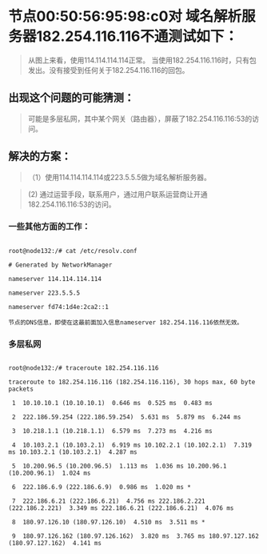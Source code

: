 # 节点00:50:56:95:98:c0对 域名解析服务器182.254.116.116不通测试如下：


> 从图上来看，使用114.114.114.114正常。 当使用182.254.116.116时，只有包发出。没有接受到任何关于182.254.116.116的回包。

## 出现这个问题的可能猜测：

> 可能是多层私网，其中某个网关（路由器），屏蔽了182.254.116.116:53的访问。


## 解决的方案：

>（1）使用114.114.114.114或223.5.5.5做为域名解析服务器。

> (2) 通过运营手段，联系用户，通过用户联系运营商让开通182.254.116.116:53的访问。

### 一些其他方面的工作：

```

root@node132:/# cat /etc/resolv.conf

# Generated by NetworkManager

nameserver 114.114.114.114

nameserver 223.5.5.5

nameserver fd74:1d4e:2ca2::1

节点的DNS信息，即使在这最前面加入信息nameserver 182.254.116.116依然无效。

```

### 多层私网

```

root@node132:/# traceroute 182.254.116.116

traceroute to 182.254.116.116 (182.254.116.116), 30 hops max, 60 byte packets

 1  10.10.10.1 (10.10.10.1)  0.646 ms  0.525 ms  0.483 ms
 
 2  222.186.59.254 (222.186.59.254)  5.631 ms  5.879 ms  6.244 ms
 
 3  10.218.1.1 (10.218.1.1)  6.579 ms  7.273 ms  4.216 ms
 
 4  10.103.2.1 (10.103.2.1)  6.919 ms 10.102.2.1 (10.102.2.1)  7.319 ms 10.103.2.1 (10.103.2.1)  4.287 ms
 
 5  10.200.96.5 (10.200.96.5)  1.113 ms  1.036 ms 10.200.96.1 (10.200.96.1)  1.024 ms
 
 6  222.186.6.9 (222.186.6.9)  0.986 ms  1.020 ms *
 
 7  222.186.6.21 (222.186.6.21)  4.756 ms 222.186.2.221 (222.186.2.221)  3.349 ms 222.186.6.21 (222.186.6.21)  4.076 ms
 
 8  180.97.126.10 (180.97.126.10)  4.510 ms  3.511 ms *
 
 9  180.97.126.162 (180.97.126.162)  3.820 ms  3.765 ms 180.97.127.162 (180.97.127.162)  4.141 ms
 
 
